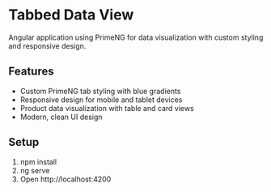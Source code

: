 # Tabbed Data View

Angular application using PrimeNG for data visualization with custom styling and responsive design.

## Features
- Custom PrimeNG tab styling with blue gradients
- Responsive design for mobile and tablet devices
- Product data visualization with table and card views
- Modern, clean UI design

## Setup
1. npm install
2. ng serve
3. Open http://localhost:4200
